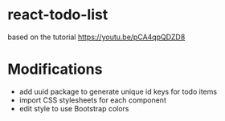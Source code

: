 # react-todo-list
based on the tutorial https://youtu.be/pCA4qpQDZD8

# Modifications
- add uuid package to generate unique id keys for todo items
- import CSS stylesheets for each component
- edit style to use Bootstrap colors
